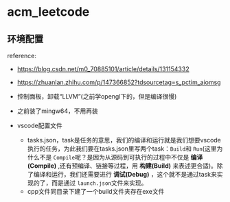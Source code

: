 # acm_leetcode

## 环境配置

reference:

- https://blog.csdn.net/m0_70885101/article/details/131154332
- https://zhuanlan.zhihu.com/p/147366852?tdsourcetag=s_pctim_aiomsg
- 控制面板，卸载“LLVM”(之前学opengl下的，但是编译很慢)
- 之前装了mingw64，不用再装
- vscode配置文件

  - tasks.json，task是任务的意思，我们的编译和运行就是我们想要vscode执行的任务，为此我们要在tasks.json里写两个task：`Build`和 `Run`(这里为什么不是 `Compile`呢？是因为从源码到可执行的过程中不仅是 **编译(Compile)** ,还有预编译、链接等过程，用 **构建(Build)** 来表述更合适)。除了编译和运行，我们还需要进行 **调试(Debug)** ，这个就不是通过task来实现的了，而是通过 `launch.json`文件来实现。
  - cpp文件同目录下建了一个build文件夹存在exe文件
